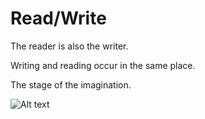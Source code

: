 # Read/Write

The reader is also the writer.

Writing and reading occur in the same place.

The stage of the imagination.

![Alt text](https://file.notion.so/f/f/b27a9b6a-7846-4b54-9cde-5fc4ef7bd0be/25ea3f81-2a69-47c6-9e4a-4a63a00730b7/E4ED07BB-448F-4F0C-8B99-CCBBA11CB5F2.gif?id=0a462aca-055d-4713-bf9d-ef67ed0f8982&table=block&spaceId=b27a9b6a-7846-4b54-9cde-5fc4ef7bd0be&expirationTimestamp=1721952000000&signature=ns8jZc36aryDAWIjMb3KGuhHPFgTTAX19s1y8CA1iTs "a title")